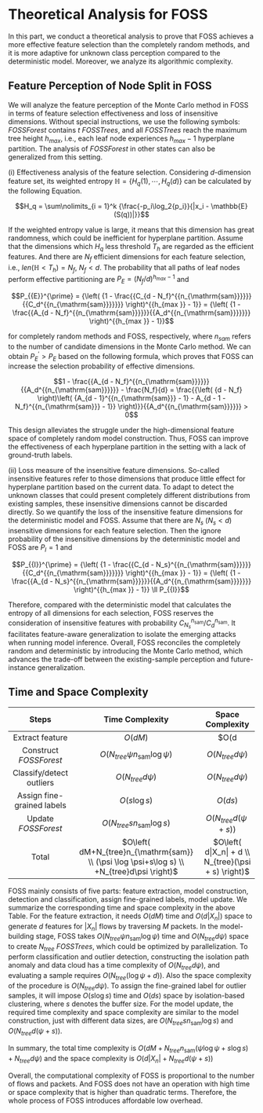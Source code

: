 # Theoretical Analysis for FOSS
In this part, we conduct a theoretical analysis to prove that FOSS achieves a more effective feature selection than the completely random methods, and it is more adaptive for unknown class perception compared to the deterministic model. Moreover, we analyze its algorithmic complexity.

## Feature Perception of Node Split in FOSS

We will analyze the feature perception of the Monte Carlo method in FOSS in terms of feature selection effectiveness and loss of insensitive dimensions. Without special instructions, we use the following symbols: *FOSSForest* contains $t$ *FOSSTrees*, and all *FOSSTrees* reach the maximum tree height $h_{max}$, i.e., each leaf node experiences $h_{max}-1$ hyperplane partition. The analysis of *FOSSForest* in other states can also be generalized from this setting. 

(i) Effectiveness analysis of the feature selection. Considering $d$-dimension feature set, its weighted entropy $\mathbb{H} = \{H_q(1), \cdots, H_q(d)\}$ can be calculated by the following Equation. 

$$H_q = \sum\nolimits_{i = 1}^k {\frac{-p_i\log_2{p_i}}{|x_i - \mathbb{E}(S(q))|}}$$

If the weighted entropy value is large, it means that this dimension has great randomness, which could be inefficient for hyperplane partition. Assume that the dimensions which $H_q$ less threshold $T_h$ are regarded as the efficient features. And there are $N_f$ efficient dimensions for each feature selection, i.e., $len(\mathbb{H} < T_h) = N_f$, $N_f < d$. 
The probability that all paths of leaf nodes perform effective partitioning are $P_{{E}}= (  {N_f /d})^{{h_{max }} - 1}$ and 

$$P_{{E}}^{\prime} = {\left( {1 - \frac{{C_{d - N_f}^{{n_{\mathrm{sam}}}}}}{{C_d^{{n_{\mathrm{sam}}}}}}} \right)^{{h_{max }} - 1}} = {\left( {1 - \frac{{A_{d - N_f}^{{n_{\mathrm{sam}}}}}}{{A_d^{{n_{\mathrm{sam}}}}}}} \right)^{{h_{max }} - 1}}$$

for completely random methods and FOSS, respectively, where $n_{sam}$ refers to the number of candidate dimensions in the Monte Carlo method. We can obtain $P_{{E}}^{\prime} > {P_{{E}}}$ based on the following formula, which proves that FOSS can increase the selection probability of effective dimensions. 

$$1 - \frac{{A_{d - N_f}^{{n_{\mathrm{sam}}}}}}{{A_d^{{n_{\mathrm{sam}}}}}} - \frac{N_f}{d} = \frac{{\left( {d - N_f} \right)\left( {A_{d - 1}^{{n_{\mathrm{sam}}} - 1} - A_{d - 1 - N_f}^{{n_{\mathrm{sam}}} - 1}} \right)}}{{A_d^{{n_{\mathrm{sam}}}}}} > 0$$

This design alleviates the struggle under the high-dimensional feature space of completely random model construction. Thus, FOSS can improve the effectiveness of each hyperplane partition in the setting with a lack of ground-truth labels. 

(ii) Loss measure of the insensitive feature dimensions. So-called insensitive features refer to those dimensions that produce little effect for hyperplane partition based on the current data. To adapt to detect the unknown classes that could present completely different distributions from existing samples, these insensitive dimensions cannot be discarded directly. So we quantify the loss of the insensitive feature dimensions for the deterministic model and FOSS. Assume that there are $N_s$ ($N_s < d$) insensitive dimensions for each feature selection. Then the ignore probability of the insensitive dimensions by the deterministic model and FOSS are $P_{{I}}=1$ and 

$$P_{{I}}^{\prime} = {\left( {1 - \frac{{C_{d - N_s}^{{n_{\mathrm{sam}}}}}}{{C_d^{{n_{\mathrm{sam}}}}}}} \right)^{{h_{max }} - 1}} = {\left( {1 - \frac{{A_{d - N_s}^{{n_{\mathrm{sam}}}}}}{{A_d^{{n_{\mathrm{sam}}}}}}} \right)^{{h_{max }} - 1}} \ll P_{{I}}$$

Therefore, compared with the deterministic model that calculates the entropy of all dimensions for each selection, FOSS reserves the consideration of insensitive features with probability ${{C_{N_s}^{{n_{\mathrm{sam}}}}} / {C_d^{{n_{\mathrm{sam}}}}}}$. It facilitates feature-aware generalization to isolate the emerging attacks when running model inference. Overall, FOSS reconciles the completely random and deterministic by introducing the Monte Carlo method, which advances the trade-off between the existing-sample perception and future-instance generalization. 

## Time and Space Complexity

**Steps** | **Time Complexity** | **Space Complexity** 
:-: | :-: | :-: 
Extract feature | $O(dM)$ | $O(d|X_n|)$
Construct *FOSSForest* | $O(N_{tree}\psi n_{\mathrm{sam}} \log \psi)$ | $O(N_{tree}d\psi)$ 
Classify/detect outliers | $O(N_{tree}d\psi)$ | $O(N_{tree}d\psi)$ 
Assign fine-grained labels | $O(s \log s)$ | $O(ds)$ 
Update *FOSSForest* | $O(N_{tree}sn_{\mathrm{sam}} \log s)$ | $O(N_{tree}d(\psi + s))$ 
Total | $O\left( dM+N_{tree}n_{\mathrm{sam}} \\ (\psi \log \psi+s\log s) \\ +N_{tree}d\psi \right)$ | $O\left( d\|X_n\| + d \\ N_{tree}(\psi + s) \right)$ 

FOSS mainly consists of five parts: feature extraction, model construction, detection and classification, assign fine-grained labels, model update. We summarize the corresponding time and space complexity in the above Table. For the feature extraction, it needs $O(dM)$ time and $O(d|X_n|)$ space to generate $d$ features for $|X_n|$ flows by traversing $M$ packets. In the model-building stage, FOSS takes $O(N_{tree} \psi n_{\mathrm{sam}} \log \psi)$ time and $O(N_{tree}d\psi)$ space to create $N_{tree}$ *FOSSTrees*, which could be optimized by parallelization. To perform classification and outlier detection, constructing the isolation path anomaly and data cloud has a time complexity of $O(N_{tree}d\psi)$, and evaluating a sample requires $O(N_{tree}(\log \psi + d))$. Also the space complexity of the procedure is $O(N_{tree}d\psi)$. To assign the fine-grained label for outlier samples, it will impose $O(s \log s)$ time and $O(ds)$ space by isolation-based clustering, where $s$ denotes the buffer size. For the model update, the required time complexity and space complexity are similar to the model construction, just with different data sizes, are $O(N_{tree}sn_{\mathrm{sam}} \log s)$ and $O(N_{tree}d(\psi + s))$. 

In summary, the total time complexity is 
$O\left(	dM+N_{tree}n_{\mathrm{sam}}(\psi \log \psi +s\log s)+N_{tree}d\psi\right)$
and the space complexity is 
$O\left(d|X_n| + N_{tree}d(\psi + s)\right)$

Overall, the computational complexity of FOSS is proportional to the number of flows and packets. And FOSS does not have an operation with high time or space complexity that is higher than quadratic terms. Therefore, the whole process of FOSS introduces affordable low overhead. 
